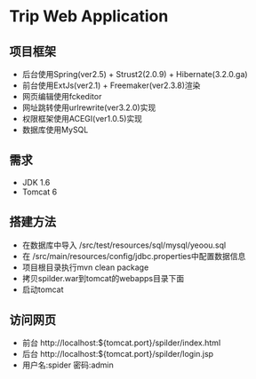# Trip Web Application

## 项目框架

* 后台使用Spring(ver2.5) + Strust2(2.0.9) + Hibernate(3.2.0.ga)
* 前台使用ExtJs(ver2.1) + Freemaker(ver2.3.8)渲染 
* 网页编辑使用fckeditor
* 网址跳转使用urlrewrite(ver3.2.0)实现
* 权限框架使用ACEGI(ver1.0.5)实现
* 数据库使用MySQL

## 需求

* JDK 1.6
* Tomcat 6

## 搭建方法

* 在数据库中导入 /src/test/resources/sql/mysql/yeoou.sql
* 在 /src/main/resources/config/jdbc.properties中配置数据信息
* 项目根目录执行mvn clean package
* 拷贝spilder.war到tomcat的webapps目录下面
* 启动tomcat

## 访问网页

* 前台 http://localhost:${tomcat.port}/spilder/index.html
* 后台 http://localhost:${tomcat.port}/spilder/login.jsp
* 用户名:spider 密码:admin
